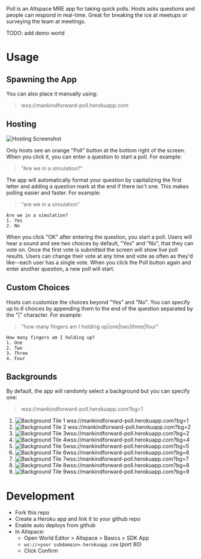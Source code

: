 Poll is an Altspace MRE app for taking quick polls. Hosts asks questions and people
can respond in real-time. Great for breaking the ice at meetups or surveying the team
at meetings.

TODO: add demo world

# Usage

## Spawning the App

You can also place it manually using:

> wss://mankindforward-poll.herokuapp.com

## Hosting

![Hosting Screenshot](https://github.com/tuesy/poll/blob/main/hosting.png?raw=true)

Only hosts see an orange "Poll" button at the bottom right of the screen. When you click it,
you can enter a question to start a poll. For example:

> "Are we in a simulation?"

The app will automatically format your question by capitalizing the first letter and adding a
question mark at the end if there isn't one. This makes polling easier and faster. For example:

> "are we in a simulation"

```
Are we in a simulation?
1. Yes
2. No
```

When you click "OK" after entering the question, you start a poll. Users will hear a sound and
see two choices by default, "Yes" and "No", that they can vote on. Once the first vote is submitted
the screen will show live poll results. Users can change their vote at any time and vote as
often as they'd like--each user has a single vote. When you click the Poll button again and enter
another question, a new poll will start.

## Custom Choices

Hosts can customize the choices beyond "Yes" and "No". You can specify up to *6* choices by
appending them to the end of the question separated by the "|" character. For example:

> "how many fingers am I holding up|one|two|three|four"

```
How many fingers am I holding up?
1. One
2. Two
3. Three
4. Four
```

## Backgrounds

By default, the app will randomly select a background but you can specify one:

> wss://mankindforward-poll.herokuapp.com?bg=1

1. ![Background Tile 1](https://github.com/tuesy/poll/blob/main/public/tile01.png?raw=true) wss://mankindforward-poll.herokuapp.com?bg=1
2. ![Background Tile 2](https://github.com/tuesy/poll/blob/main/public/tile02.png?raw=true) wss://mankindforward-poll.herokuapp.com?bg=2
3. ![Background Tile 3](https://github.com/tuesy/poll/blob/main/public/tile03.png?raw=true)wss://mankindforward-poll.herokuapp.com?bg=2
4. ![Background Tile 4](https://github.com/tuesy/poll/blob/main/public/tile04.png?raw=true)wss://mankindforward-poll.herokuapp.com?bg=4
5. ![Background Tile 5](https://github.com/tuesy/poll/blob/main/public/tile05.png?raw=true)wss://mankindforward-poll.herokuapp.com?bg=5
6. ![Background Tile 6](https://github.com/tuesy/poll/blob/main/public/tile06.png?raw=true)wss://mankindforward-poll.herokuapp.com?bg=6
7. ![Background Tile 7](https://github.com/tuesy/poll/blob/main/public/tile07.png?raw=true)wss://mankindforward-poll.herokuapp.com?bg=7
8. ![Background Tile 8](https://github.com/tuesy/poll/blob/main/public/tile08.png?raw=true)wss://mankindforward-poll.herokuapp.com?bg=8
9. ![Background Tile 9](https://github.com/tuesy/poll/blob/main/public/tile09.png?raw=true)wss://mankindforward-poll.herokuapp.com?bg=9


# Development
* Fork this repo
* Create a Heroku app and link it to your github repo
* Enable auto deploys from github
* In Altspace:
  * Open World Editor > Altspace > Basics > SDK App
  * `ws://<your subdomain>.herokuapp.com` (port 80)
  * Click Confirm
